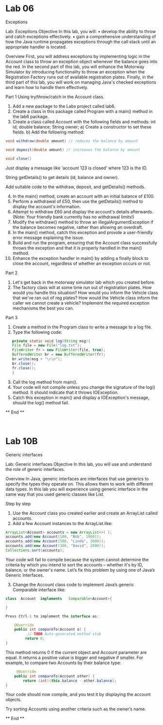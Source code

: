 <h1>Lab 06</h1>

Exceptions

Lab: Exceptions
Objective
In this lab, you will:
• develop the ability to throw and catch exceptions effectively.
• gain a comprehensive understanding of how the Java runtime propagates exceptions through the call stack until an appropriate handler is located.

Overview
First, you will address exceptions by implementing logic in the Account class to throw an exception object whenever the balance goes into the red.
In the second part of this lab, you will enhance the Motorway Simulator by introducing functionality to throw an exception when the Registration Factory runs out of available registration plates.
Finally, in the third part of this lab, you will work on managing Java's checked exceptions and learn how to handle them effectively.

Part 1
Using try/throw/catch in the Account class.

1. Add a new package to the Labs project called lab6.
2. Create a class in this package called Program with a main() method in the lab6 package.
3. Create a class called Account with the following fields and methods:
   int id;
   double balance;
   String owner;
   a) Create a constructor to set these fields.
   b) Add the following method:

```java
void withdraw(double amount) // reduces the balance by amount

void deposit(double amount) // increases the balance by amount

void close()
```

Just display a message like ‘account 123 is closed’ where 123 is the ID.

String getDetails() to get details (id, balance and owner).

Add suitable code to the withdraw, deposit, and getDetails() methods.

4. In the main() method, create an account with an initial balance of £100.
5. Perform a withdrawal of £50, then use the getDetails() method to display the account's information.
6. Attempt to withdraw £60 and display the account's details afterwards.
   (Note: Your friendly bank currently has no withdrawal limits!)
7. Modify the withdraw() method to throw an IllegalArgumentException if the balance becomes negative, rather than allowing an overdraft.
8. In the main() method, catch this exception and provide a user-friendly error message explaining the issue.
9. Build and run the program, ensuring that the Account class successfully throws the exception and that it is properly handled in the main() method.
10. Enhance the exception handler in main() by adding a finally block to close the account, regardless of whether an exception occurs or not.

Part 2

1. Let's get back in the motorway simulator lab which you created before.
2. The factory class will at some time run out of registration plates.
   How would you handle this situation?
   How would you inform the Vehicle class that we've ran out of reg plates?
   How would the Vehicle class inform the caller we cannot create a vehicle?
   Implement the required exception mechanisms the best you can.

Part 3

1. Create a method in the Program class to write a message to a log file.
2. Type the following code:

```java
   private static void log(String msg){
   File file = new File("log.txt");
   FileWriter fr = new FileWriter(file, true);
   BufferedWriter br = new BufferedWriter(fr);
   br.write(msg + "\r\n");
   br.close();
   fr.close();
   }
```

3. Call the log method from main().
4. Your code will not compile unless you change the signature of the log() method. It should indicate that it throws IOException.
5. Catch this exception in main() and display a IOException's message, should the log() method fail.

** End **

<br/>
<h1>Lab 10B</h1>

Generic interfaces

Lab: Generic interfaces
Objective
In this lab, you will use and understand the role of generic interfaces.

Overview
In Java, generic interfaces are interfaces that use generics to specify the types they operate on. This allows them to work with different data types. In this lab you will experience using generic interface in the same way that you used generic classes like List<Car>.

Step by step

1. Use the Account class you created earlier and create an ArrayList<Account> called accounts.
2. Add a few Account instances to the ArrayList.like:

```java
ArrayList<Account> accounts = new ArrayList<>( );
accounts.add(new Account(100, "Bob", 1000));
accounts.add(new Account(500, "Linda", 3000));
accounts.add(new Account(300, "David", 2000));
Collections.sort(accounts);
```

Your code will fail to compile because the system cannot determine the criteria by which you intend to sort the accounts – whether it's by ID, balance, or the owner's name.
Let’s fix this problem by using one of Java’s Generic Interfaces.

3. Change the Account class code to implement Java’s generic Comparable interface like:

```java
class  Account  implements   Comparable<Account>{

}

Press Ctrl-1 to implement the interface as:

    @Override
    public int compareTo(Account o) {
	      // TODO Auto-generated method stub
	     return 0;
}
```

This method returns 0 if the current object and Account parameter are equal. It returns a positive value is bigger and negative if smaller. For example, to compare two Accounts by their balance type:

```java
     @Override
	public int compareTo(Account other) {
	    return (int)(this.balance - other.balance);
}
```

Your code should now compile, and you test it by displaying the account objects.

Try sorting Accounts using another criteria such as the owner’s name.

** End **
